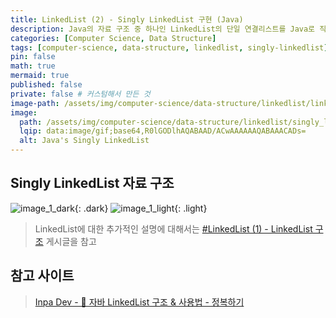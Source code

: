 ```yaml
---
title: LinkedList (2) - Singly LinkedList 구현 (Java)
description: Java의 자료 구조 중 하나인 LinkedList의 단일 연결리스트를 Java로 직접 구현
categories: [Computer Science, Data Structure]
tags: [computer-science, data-structure, linkedlist, singly-linkedlist] # TAG names should always be lowercase
pin: false
math: true
mermaid: true
published: false
private: false # 커스텀해서 만든 것
image-path: /assets/img/computer-science/data-structure/linkedlist/linkedlist-2 # 이미지 공통 경로 변수
image:
  path: /assets/img/computer-science/data-structure/linkedlist/singly_linkedlist.png
  lqip: data:image/gif;base64,R0lGODlhAQABAAD/ACwAAAAAAQABAAACADs=
  alt: Java's Singly LinkedList
---
```


## Singly LinkedList 자료 구조

![image_1_dark][image_1_dark]{: .dark}
![image_1_light][image_1_light]{: .light}

> LinkedList에 대한 추가적인 설명에 대해서는 [#LinkedList (1) - LinkedList 구조][post-linkedlist] 게시글을 참고

## 참고 사이트

> [Inpa Dev - 🧱 자바 LinkedList 구조 & 사용법 - 정복하기][ref_site_1]

<!-- 이미지 -->

[image_1_dark]: {{page.image-path}}/linkedlist_1_dark.png
[image_1_light]: {{page.image-path}}/linkedlist_1_light.png

<!-- 블로그 게시글 -->

[post-arraylist]: {{site.url}}/posts/arraylist
[post-linkedlist]: {{site.url}}/posts/linkedlist

<!-- 참고 사이트 -->

[ref_site_1]: https://inpa.tistory.com/entry/JAVA-%E2%98%95-LinkedList-%EA%B5%AC%EC%A1%B0-%EC%82%AC%EC%9A%A9%EB%B2%95-%EC%99%84%EB%B2%BD-%EC%A0%95%EB%B3%B5%ED%95%98%EA%B8%B0
